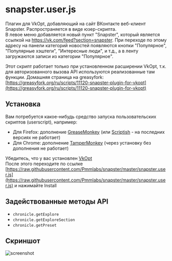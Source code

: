 # snapster.user.js
Плагин для VkOpt, добавляющий на сайт ВКонтакте веб-клиент Snapster. Распространяется в виде юзер-скрипта.<br>
В левое меню добавляется новый пункт "Snapster", который является ссылкой на https://vk.com/feed?section=snapster. При переходе по этому адресу на панели категорий новостей появляются кнопки "Популярное", "Популярные хэштеги", "Интересные люди", и т.д., а в ленту загружаются записи из категории "Популярное".

Этот скрипт работает только при установленном расширении VkOpt, т.к. для авторизованного вызова API используются реализованные там функции.
Домашняя страница на greasyfork: [https://greasyfork.org/ru/scripts/11120-snapster-plugin-for-vkopt](https://greasyfork.org/ru/scripts/11120-snapster-plugin-for-vkopt)

Установка
--
Вам потребуется какое-нибудь средство запуска пользовательских скриптов (userscript), например:
   - Для Firefox: дополнение [GreaseMonkey](http://www.greasespot.net/) (или [Scriptish](http://scriptish.org/) - на последних версиях не работает)
   - Для Chrome: дополнение [TamperMonkey](https://chrome.google.com/webstore/detail/tampermonkey/dhdgffkkebhmkfjojejmpbldmpobfkfo?hl=ru) (через установку без дополнения не работает)

Убедитесь, что у вас установлен [VkOpt](http://vkopt.net)<br>
После этого переходите по ссылке [https://raw.githubusercontent.com/Pmmlabs/snapster/master/snapster.user.js](https://raw.githubusercontent.com/Pmmlabs/snapster/master/snapster.user.js) и нажимайте Install

## Задействованные методы API

   - `chronicle.getExplore`
   - `chronicle.getExploreSection`
   - `chronicle.getPreset`
   
## Скриншот

![screenshot](https://cloud.githubusercontent.com/assets/2682026/8810822/5c2bc40c-2ffa-11e5-9ea9-fabb054ef465.jpg)
